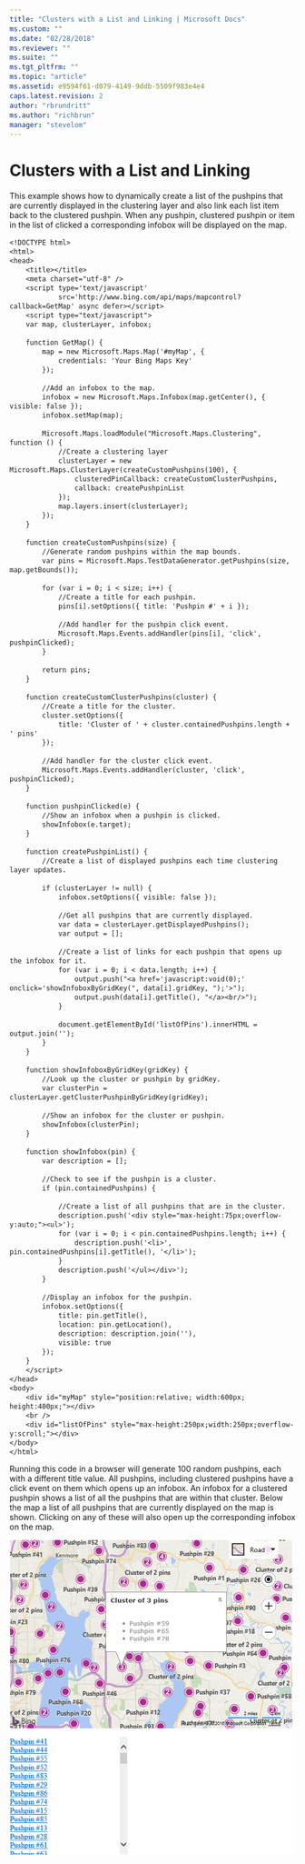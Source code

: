 ```yaml
---
title: "Clusters with a List and Linking | Microsoft Docs"
ms.custom: ""
ms.date: "02/28/2018"
ms.reviewer: ""
ms.suite: ""
ms.tgt_pltfrm: ""
ms.topic: "article"
ms.assetid: e9594f61-d079-4149-9ddb-5509f983e4e4
caps.latest.revision: 2
author: "rbrundritt"
ms.author: "richbrun"
manager: "stevelom"
---
```

# Clusters with a List and Linking
This example shows how to dynamically create a list of the pushpins that are currently displayed in the clustering layer and also link each list item back to the clustered pushpin. When any pushpin, clustered pushpin or item in the list of clicked a corresponding infobox will be displayed on the map.

```
<!DOCTYPE html>
<html>
<head>
    <title></title>
    <meta charset="utf-8" />
    <script type='text/javascript'
            src='http://www.bing.com/api/maps/mapcontrol?callback=GetMap' async defer></script>
    <script type="text/javascript">
    var map, clusterLayer, infobox;

	function GetMap() {
	    map = new Microsoft.Maps.Map('#myMap', {
	        credentials: 'Your Bing Maps Key'
	    });

        //Add an infobox to the map.
	    infobox = new Microsoft.Maps.Infobox(map.getCenter(), { visible: false });
	    infobox.setMap(map);

        Microsoft.Maps.loadModule("Microsoft.Maps.Clustering", function () {
            //Create a clustering layer
            clusterLayer = new Microsoft.Maps.ClusterLayer(createCustomPushpins(100), {
                clusteredPinCallback: createCustomClusterPushpins,
                callback: createPushpinList
            });
            map.layers.insert(clusterLayer);
        });
	}

	function createCustomPushpins(size) {
        //Generate random pushpins within the map bounds.
	    var pins = Microsoft.Maps.TestDataGenerator.getPushpins(size, map.getBounds());

	    for (var i = 0; i < size; i++) {
	        //Create a title for each pushpin.
	        pins[i].setOptions({ title: 'Pushpin #' + i });

	        //Add handler for the pushpin click event.
	        Microsoft.Maps.Events.addHandler(pins[i], 'click', pushpinClicked);
	    }

	    return pins;
	}

	function createCustomClusterPushpins(cluster) {
	    //Create a title for the cluster.
	    cluster.setOptions({
	        title: 'Cluster of ' + cluster.containedPushpins.length + ' pins'
	    });

	    //Add handler for the cluster click event.
	    Microsoft.Maps.Events.addHandler(cluster, 'click', pushpinClicked);
	}

	function pushpinClicked(e) {
        //Show an infobox when a pushpin is clicked.
	    showInfobox(e.target);
	}

	function createPushpinList() {
	    //Create a list of displayed pushpins each time clustering layer updates.

	    if (clusterLayer != null) {
	        infobox.setOptions({ visible: false });

            //Get all pushpins that are currently displayed.
	        var data = clusterLayer.getDisplayedPushpins();
	        var output = [];

            //Create a list of links for each pushpin that opens up the infobox for it.
	        for (var i = 0; i < data.length; i++) {
	            output.push("<a href='javascript:void(0);' onclick='showInfoboxByGridKey(", data[i].gridKey, ");'>");
	            output.push(data[i].getTitle(), "</a><br/>");
	        }

	        document.getElementById('listOfPins').innerHTML = output.join('');
	    }
	}

	function showInfoboxByGridKey(gridKey) {
        //Look up the cluster or pushpin by gridKey.
        var clusterPin = clusterLayer.getClusterPushpinByGridKey(gridKey);

        //Show an infobox for the cluster or pushpin.
	    showInfobox(clusterPin);
	}

	function showInfobox(pin) {
	    var description = [];

        //Check to see if the pushpin is a cluster.
	    if (pin.containedPushpins) {

	        //Create a list of all pushpins that are in the cluster.
	        description.push('<div style="max-height:75px;overflow-y:auto;"><ul>');
	        for (var i = 0; i < pin.containedPushpins.length; i++) {
	            description.push('<li>', pin.containedPushpins[i].getTitle(), '</li>');
	        }
	        description.push('</ul></div>');
	    }

        //Display an infobox for the pushpin.
	    infobox.setOptions({
	        title: pin.getTitle(),
	        location: pin.getLocation(),
	        description: description.join(''),
	        visible: true
	    });
	}
    </script>
</head>
<body>
    <div id="myMap" style="position:relative; width:600px; height:400px;"></div>
    <br />
    <div id="listOfPins" style="max-height:250px;width:250px;overflow-y:scroll;"></div>
</body>
</html>
```

Running this code in a browser will generate 100 random pushpins, each with a different title value. All pushpins, including clustered pushpins have a click event on them which opens up an infobox. An infobox for a clustered pushpin shows a list of all the pushpins that are within that cluster. Below the map a list of all pushpins that are currently displayed on the map is shown. Clicking on any of these will also open up the corresponding infobox on the map. 

![BMV8_ClusteringListExample](../v8-web-control/media/bmv8-clusteringlistexample.png)